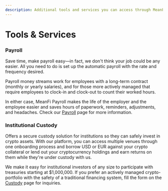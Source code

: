 ```yaml
---
description: Additional tools and services you can access through MeanFi
---
```


# Tools & Services

### Payroll

Save time, make payroll easy—in fact, we don't think your job could be any easier. All you need to do is set up the automatic payroll with the rate and frequency desired.

Payroll money streams work for employees with a long-term contract (monthly or yearly salaries), and for those more actively managed that require employees to clock-in and clock-out to count their worked hours.

In either case, MeanFi Payroll makes the life of the employer and the employee easier and saves hours of paperwork, reminders, adjustments, and headaches. Check our [Payroll](https://app.meanfi.com/payroll) page for more information.

### Institutional Custody

Offers a secure custody solution for institutions so they can safely invest in crypto assets. With our platform, you can access multiple venues through one onboarding process and borrow USD or EUR against your crypto collateral or lend out your cryptocurrency holdings and earn returns on them while they're under custody with us.

We make it easy for institutional investors of any size to participate with treasuries starting at $1,000,000. If you prefer an actively managed crypto-portfolio with the safety of a traditional financing system, fill the form on the [Custody](https://app.meanfi.com/custody) page for inquiries.
